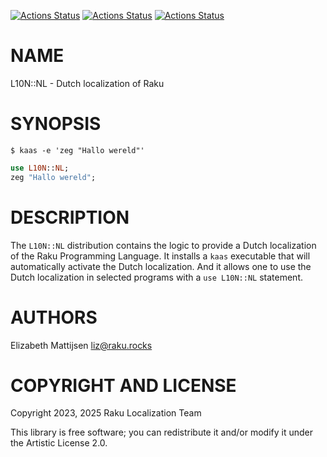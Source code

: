 [![Actions Status](https://github.com/Raku-L10N/NL/actions/workflows/linux.yml/badge.svg)](https://github.com/Raku-L10N/NL/actions) [![Actions Status](https://github.com/Raku-L10N/NL/actions/workflows/macos.yml/badge.svg)](https://github.com/Raku-L10N/NL/actions) [![Actions Status](https://github.com/Raku-L10N/NL/actions/workflows/windows.yml/badge.svg)](https://github.com/Raku-L10N/NL/actions)

NAME
====

L10N::NL - Dutch localization of Raku

SYNOPSIS
========

    $ kaas -e 'zeg "Hallo wereld"'

```raku
use L10N::NL;
zeg "Hallo wereld";
```

DESCRIPTION
===========

The `L10N::NL` distribution contains the logic to provide a Dutch localization of the Raku Programming Language. It installs a `kaas` executable that will automatically activate the Dutch localization. And it allows one to use the Dutch localization in selected programs with a `use L10N::NL` statement.

AUTHORS
=======

Elizabeth Mattijsen <liz@raku.rocks>

COPYRIGHT AND LICENSE
=====================

Copyright 2023, 2025 Raku Localization Team

This library is free software; you can redistribute it and/or modify it under the Artistic License 2.0.

